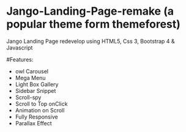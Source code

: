 # Jango-Landing-Page-remake (a popular theme form themeforest)
Jango Landing Page redevelop using HTML5, Css 3, Bootstrap 4 &amp; Javascript

#Features:
- owl Carousel
- Mega Menu
- Light Box Gallery
- Sidebar Snippet
- Scroll-spy
- Scroll to Top onClick
- Animation on Scroll
- Fully Responsive
- Parallax Effect
